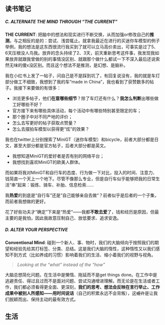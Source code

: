 ## 读书笔记

##### C. ALTERNATE THE MIND THROUGH “THE CURRENT”

**THE CURRENT**: 把脑中的想法和现实进行不断交换，从而加强or修改自己的**推测**。与之相反的是的：尝试、浅尝辄止。就拿我最近在进行的买迷你车模型的例子举例，我的想法是这东西很流行我买到了就可以立马高价卖出，可事实是过了5、6天压根没人鸟我。放弃的念头持续了2、3天，前天重新思考这件事，我发现我如果放弃就跟我曾做的别的事情没区别、就跟那个做什么都试一下不深入最后还说索然无味的傻x没区别。而且这个想法不是推测，是幻想、是脑补。

我在小红书上发了一帖子，问自己是不是踩到坑了，有回复说没有，我的就是车灯部分做工不细致，我想到了我的车“made in China”，我也看到了获赞数多的帖子。我接下来要做的有很多：

- 浏览更多帖子，他们**在意哪些细节**？除了车灯还有什么？**我怎么判断**出哪些做工好哪些不好？
- 官方接下来有哪些具体活动，每个活动中有哪些特别甚至限定的车；
- 那个圈子中对不同产地的评价；
- 怎么去写更好的帖子获取点赞量？
- 怎么去摆拍车模型以获得更“炫”的效果？

我也在twitter上分别搜索了MiniGT（迷你车模型）和bicycle，前者大部分都是日文，甚至大部分都是官方帖子，后者大部分都是英文。

- 我想知道MiniGT的爱好者是否有别的网络平台；
- 我想找到喜欢MiniGT的欧美人群体。

而如果将我对MiniGT和自行车的态度、行为做一下对比，投入的时间、注意力、钱简直一个天上一个地下。尽管不像那么专业，但是自行车似乎能够把我的日常生活“串”起来：锻炼、骑车、补胎、信息检索......

我**热爱**的到底是“自行车”还是”自己能够亲自去做“？前者似乎是后者的一个子集，而前者我想做的更好。

花了好些功夫才“确定”下来是“热爱”——我都**不敢去爱**了，钱和经历是原因，但最主要的是我怕，因此我故意压制自己、放低要求、追求安逸。

##### D. ALTER YOUR PERSPECTIVE

**Conventional Mind**: 碰到一个新人、事、物时，我们的大脑倾向于按照我们的期望和经验先给其打标签、分类、总结。这是我们大脑的惰性，这种惰性又以我们感知不到方式（比如养成的习惯）影响着我们的生活、缩小着我们的视野与视角。

> *Looking at the “what” instead of the “how”*

大脑总想简化问题。在生活中是懒惰、拖延而不是get things done。在工作中是逃避责任、得过且过而不是面对问题、尝试沟通增进理解。而无论是在生活或者工作，我们都必须看得更全面、更深刻，**我们的思考、想法会反映在言行举止、工作成果中被别人所感知——用时间说话**（自己的积累永远不会背叛），这~~或许~~是让我们脱颖而出、保持主动的最有效方式。



## 生活